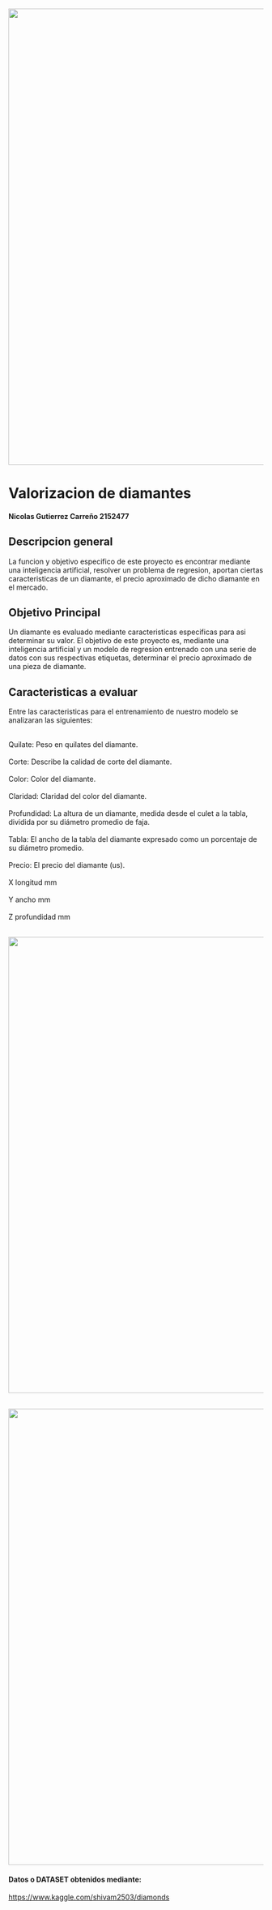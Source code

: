  <br> <img src="https://cdnmundo2.img.sputniknews.com/images/105623/82/1056238227.jpg" style="width:900px"> </br>
  # Valorizacion de diamantes

#### Nicolas Gutierrez Carreño 2152477


## Descripcion general

La funcion y objetivo especifico de este proyecto es encontrar mediante una inteligencia artificial, resolver un problema de regresion, aportan ciertas caracteristicas de un diamante, el precio aproximado de dicho diamante en el mercado.




## Objetivo Principal
Un diamante es evaluado mediante caracteristicas especificas para asi determinar su valor. El objetivo de este proyecto es, mediante una inteligencia artificial y un modelo de regresion entrenado con una serie de datos con sus respectivas etiquetas, determinar el precio aproximado de una pieza de diamante.



## Caracteristicas a evaluar

Entre las caracteristicas para el entrenamiento de nuestro modelo se analizaran las siguientes:

<br> Quilate: Peso en quilates del diamante. </br>
<br>Corte: Describe la calidad de corte del diamante. </br>
<br>Color: Color del diamante.</br>
<br>Claridad: Claridad del color del diamante.</br>
<br>Profundidad: La altura de un diamante, medida desde el culet a la tabla, dividida por su diámetro promedio de faja.</br>
<br>Tabla: El ancho de la tabla del diamante expresado como un porcentaje de su diámetro promedio.</br>
<br>Precio: El precio del diamante (us).</br>
<br>X longitud mm</br>
<br>Y ancho mm</br>
<br>Z profundidad mm</br>

<br> <img src="https://i-h1.pinimg.com/474x/5a/b7/52/5ab752447c4f5c4390adf7cba69825ba--diamond-shapes-diamond-cuts.jpg" style="width:900px"> </br>

<br> <img src="https://http2.mlstatic.com/diamante-005-quilates-color-h-claridad-i2-natural-suelto-gl-D_NQ_NP_177115-MPE25174634677_112016-F.jpg" style="width:900px"> </br>


####  Datos o DATASET obtenidos mediante:
https://www.kaggle.com/shivam2503/diamonds 
